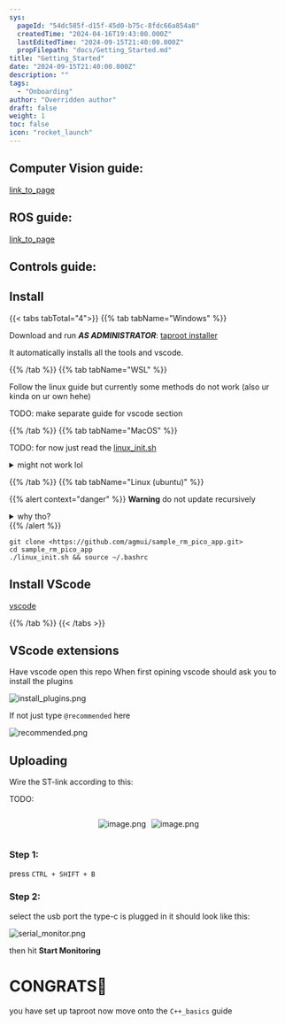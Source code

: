 ```yaml
---
sys:
  pageId: "54dc585f-d15f-45d0-b75c-8fdc66a854a8"
  createdTime: "2024-04-16T19:43:00.000Z"
  lastEditedTime: "2024-09-15T21:40:00.000Z"
  propFilepath: "docs/Getting_Started.md"
title: "Getting_Started"
date: "2024-09-15T21:40:00.000Z"
description: ""
tags:
  - "Onboarding"
author: "Overridden author"
draft: false
weight: 1
toc: false
icon: "rocket_launch"
---
```


## Computer Vision guide:

[link_to_page](86d45bc0-388b-4d26-8848-44f255f73d0e)

## ROS guide:

[link_to_page](3c76c1de-ec8f-46d6-8b0a-294005edc2d5)

## Controls guide:

## Install

{{< tabs tabTotal="4">}}
{{% tab tabName="Windows" %}}

Download and run _**AS ADMINISTRATOR**_: [taproot installer](https://github.com/Thornbots/TeachingFreshies/releases/tag/1.0)

It automatically installs all the tools and vscode.

{{% /tab %}}
{{% tab tabName="WSL" %}}

Follow the linux guide but currently some methods do not work (also ur kinda on ur own hehe)

TODO: make separate guide for vscode section

{{% /tab %}}
{{% tab tabName="MacOS" %}}

TODO: for now just read the [linux_init.sh](https://github.com/agmui/sample_rm_pico_app/blob/main/linux_init.sh)

<details>
<summary>might not work lol</summary>

`brew install libusb pkg-config`

Next install: [vscode](https://code.visualstudio.com/Download)

</details>

{{% /tab %}}
{{% tab tabName="Linux (ubuntu)" %}}

{{% alert context="danger" %}}
**Warning** do not update recursively
<details>
<summary>why tho?</summary>
There are some submodules that may go on for a while (like tinyusb) and I highly
recommend you don't need to get them.
If you want to see what submodules I update just look in `linux_init.sh`
</details>
{{% /alert %}}

```shell
git clone <https://github.com/agmui/sample_rm_pico_app.git>
cd sample_rm_pico_app
./linux_init.sh && source ~/.bashrc
```

## Install VScode

[vscode](https://code.visualstudio.com/Download)

{{% /tab %}}
{{< /tabs >}}

## VScode extensions

Have vscode open this repo
When first opining vscode should ask you to install the plugins

![install_plugins.png](https://prod-files-secure.s3.us-west-2.amazonaws.com/d518164a-d88e-44d1-a4ee-3adb3bd8bce0/89bd30f0-1825-4e77-867b-0a41ce370880/install_plugins.png?X-Amz-Algorithm=AWS4-HMAC-SHA256&X-Amz-Content-Sha256=UNSIGNED-PAYLOAD&X-Amz-Credential=ASIAZI2LB466UPNXR5KW%2F20250307%2Fus-west-2%2Fs3%2Faws4_request&X-Amz-Date=20250307T170656Z&X-Amz-Expires=3600&X-Amz-Security-Token=IQoJb3JpZ2luX2VjEAEaCXVzLXdlc3QtMiJIMEYCIQCnaFZ3Yvggqx%2FB3J07C4HlBcPPjkQMNv4nRSaMeJ8%2F0gIhAM%2FRlaOoRWbH%2F%2F2EQc2cxbH5sQ4aMnUwfmjMM%2B3wOMSRKv8DCEoQABoMNjM3NDIzMTgzODA1IgzTAI9s0BE7dIGhexEq3AO4%2FBRkgafvfzDp2By761DQMV89rufXjqTxMVZY8AeiOjC8ppltCwvNk0ATD%2BqrqbqJRieOlXubpWZe6rHM6FtymNxr1wwyE2KVUiIC8PN9n64eu%2Bh9a%2B9KDz8AurSlCM1xGKZL%2F%2BdbjXQs9EsPid4jjJj9dmPSUuzoNUxzfWGj8lLt5kcIe2F2EluzvbY1uLSgGjpv%2FfL03Shwj2cJq4pQvT993CP2ECqtGwbGWsrdrWBBXGVqEA4QHKGWDZHZnc%2BBa2HQN%2F8SlQfb%2FYSx4GzyCtMpequ6c9a0dhDA2O6oVGRQN4tQJHFa6nBY3fpkhU%2FZusmH6P8z0q0IE%2F7ZOEH1zusuUqSHpPtBBd7A6JWuFfCmpjF8bmp%2Fi7rKmM11lBqGnBrjKL1SFyWb2gnbno%2B0ngNZjXOBcVuvOyNX2WXqv%2BOLKq7Pw46g%2F9TcbuCYu4ri%2BLDGTMreGArlWAqX7iSZxCB%2BI49cREeOp4r5IDZMjNW4cbmrQAyrOvmLlxwqMV4z1hDA%2BrUA2C5Jg3VarOiQS3PsrzpunZm8eWXecZJGCMBVrzYSnzsZY0O%2BPAKg%2BK%2FYRbYgd1XAQwYEHyKB8g3l%2FWcAt4ue1wrmk05wK2gDKNHZ7o1Q6nYRNltJrzDtv6y%2BBjqkATSZYaGpBS3ZbQ6tMASaFKsDhEaLP359OT5sFfc7DAGkW1zrIExvMX%2BW2HX72PtDSIqZQXtxzhd6nDCPLmkhmSgnuOqHWBWyakse93VBjDkLCSVcnTD%2BwVPRiIC%2Bc8KMHYSume2BPzpFdU55pH%2FSYvR4WltZWvfk%2BJuvptZgBFJLglAPEs7xhwcMIRrgEpuYjD%2FbdJSJ7RbRHF6uox7JF7AGuY%2Fv&X-Amz-Signature=3fcbeed592f2b5cb4e084d5509b33197acb5d85115cb2f2d394a323bf00c1c4e&X-Amz-SignedHeaders=host&x-id=GetObject)

If not just type `@recommended` here  

![recommended.png](https://prod-files-secure.s3.us-west-2.amazonaws.com/d518164a-d88e-44d1-a4ee-3adb3bd8bce0/61e661e9-5d85-4dfc-be0d-8d2097a5e793/recommended.png?X-Amz-Algorithm=AWS4-HMAC-SHA256&X-Amz-Content-Sha256=UNSIGNED-PAYLOAD&X-Amz-Credential=ASIAZI2LB466UPNXR5KW%2F20250307%2Fus-west-2%2Fs3%2Faws4_request&X-Amz-Date=20250307T170656Z&X-Amz-Expires=3600&X-Amz-Security-Token=IQoJb3JpZ2luX2VjEAEaCXVzLXdlc3QtMiJIMEYCIQCnaFZ3Yvggqx%2FB3J07C4HlBcPPjkQMNv4nRSaMeJ8%2F0gIhAM%2FRlaOoRWbH%2F%2F2EQc2cxbH5sQ4aMnUwfmjMM%2B3wOMSRKv8DCEoQABoMNjM3NDIzMTgzODA1IgzTAI9s0BE7dIGhexEq3AO4%2FBRkgafvfzDp2By761DQMV89rufXjqTxMVZY8AeiOjC8ppltCwvNk0ATD%2BqrqbqJRieOlXubpWZe6rHM6FtymNxr1wwyE2KVUiIC8PN9n64eu%2Bh9a%2B9KDz8AurSlCM1xGKZL%2F%2BdbjXQs9EsPid4jjJj9dmPSUuzoNUxzfWGj8lLt5kcIe2F2EluzvbY1uLSgGjpv%2FfL03Shwj2cJq4pQvT993CP2ECqtGwbGWsrdrWBBXGVqEA4QHKGWDZHZnc%2BBa2HQN%2F8SlQfb%2FYSx4GzyCtMpequ6c9a0dhDA2O6oVGRQN4tQJHFa6nBY3fpkhU%2FZusmH6P8z0q0IE%2F7ZOEH1zusuUqSHpPtBBd7A6JWuFfCmpjF8bmp%2Fi7rKmM11lBqGnBrjKL1SFyWb2gnbno%2B0ngNZjXOBcVuvOyNX2WXqv%2BOLKq7Pw46g%2F9TcbuCYu4ri%2BLDGTMreGArlWAqX7iSZxCB%2BI49cREeOp4r5IDZMjNW4cbmrQAyrOvmLlxwqMV4z1hDA%2BrUA2C5Jg3VarOiQS3PsrzpunZm8eWXecZJGCMBVrzYSnzsZY0O%2BPAKg%2BK%2FYRbYgd1XAQwYEHyKB8g3l%2FWcAt4ue1wrmk05wK2gDKNHZ7o1Q6nYRNltJrzDtv6y%2BBjqkATSZYaGpBS3ZbQ6tMASaFKsDhEaLP359OT5sFfc7DAGkW1zrIExvMX%2BW2HX72PtDSIqZQXtxzhd6nDCPLmkhmSgnuOqHWBWyakse93VBjDkLCSVcnTD%2BwVPRiIC%2Bc8KMHYSume2BPzpFdU55pH%2FSYvR4WltZWvfk%2BJuvptZgBFJLglAPEs7xhwcMIRrgEpuYjD%2FbdJSJ7RbRHF6uox7JF7AGuY%2Fv&X-Amz-Signature=eb3e25a38a5107c20dbce1736e8f93c452d1f6c21eb169a0f722a6e462b17544&X-Amz-SignedHeaders=host&x-id=GetObject)

## Uploading

Wire the ST-link according to this:

TODO:

<div style="display: flex;flex-direction: row; column-gap:10px; max-width: 630px;justify-content: center;">
<div>

![image.png](https://prod-files-secure.s3.us-west-2.amazonaws.com/d518164a-d88e-44d1-a4ee-3adb3bd8bce0/210ecb78-1116-4d7b-b9b7-2292f66fa2c2/image.png?X-Amz-Algorithm=AWS4-HMAC-SHA256&X-Amz-Content-Sha256=UNSIGNED-PAYLOAD&X-Amz-Credential=ASIAZI2LB466VZPAY3WR%2F20250307%2Fus-west-2%2Fs3%2Faws4_request&X-Amz-Date=20250307T170706Z&X-Amz-Expires=3600&X-Amz-Security-Token=IQoJb3JpZ2luX2VjEAEaCXVzLXdlc3QtMiJHMEUCIGB6vpnOa5rMWyUrJaIAWlmXxtuy06jZUBsU8uSGB1JAAiEAn6yCOljr06IdT6Jer6Q3nMKzVgUUhg1xcC0dLfaP67cq%2FwMIShAAGgw2Mzc0MjMxODM4MDUiDLN95pGDhfZ4rh1huCrcA44KIlwIJD2V2wrpKZZ9w8LAX5qONWC9S%2F2OMfFIWsR3vumfzn5odxLE0kQ9rBFDba4qMZvbi8n9BnoRKGmiYMVsIM1eoLXDvB0MEcsfgRK2fyuaubtymatsiegny4sNZZi5ZvoZ04Df5MG%2FrLIUvQ8B9RERnJrG1BmENeQJvToT0Dd8pOSypLlPAWVKWQPn5vO%2Bc%2FxytqqWaOzHxlA88aN4vPoc%2B7u%2BlwNZIx6SICt1VhJ5NJAAWQxjSAn32SB5V67kMiQB2Qafx1iop24C0vuT0UNHviPaNqu9CWPWW4SJ0Gb3ct%2B7G8tlrdQFI6OBCHEFyPKb4BFScNXz1bPdOGsEBmKK1xeKwQvL4uWIs%2BO644HqsYLiNO9O%2B2Z3yYV%2BiYfmpFCK3Gg5Dh3QlpIol0lAOa%2FOaSKQCt%2FGMfIJCABq21wrilIxlb%2BWKW42Hh0zPc1PHilp15Qj7t4fBFrbGzYXnUh1LCeY6NV%2B1qskor5nS1VfbFTON29SioxRRS0o6VRWwZd5dJXQLMCdVGQB793kixYwIXeGaObXy2ECOsDuNZVxj9a8NAsIZcJQhETd%2FeXWFLTw1mN0DG7eIsF%2BS2JlKrEJUBn7wfDt5tKbaj8bxK0wwehhcHvNOwxiMPq%2FrL4GOqUBSGuf4M%2Bnxk80Dj1TxoGLaBvOXw6%2Bt%2BhwIXvu5N%2FqjOYwk4CKJsKDjs%2Fo9C9Pl4OwirsZym%2FDArqlp57ftFUbwSXlahVWzFHHXnRts7mGij%2FpqUNTYt3JE%2BkF08A5q1ubMr65a6KnYHe5iXi9B%2F2cE5NiGwQuEaVfAG0aGelLPAiCdGFD2YPd0hA09nthIDf9cYU0whDlW4XpE7PdRCGRNCpTqV3%2B&X-Amz-Signature=f83292bd4a014a1e8612e43a887f356cb19dc12b740b197a96aa1ea9d027de6a&X-Amz-SignedHeaders=host&x-id=GetObject)

</div>
<div>

![image.png](https://prod-files-secure.s3.us-west-2.amazonaws.com/d518164a-d88e-44d1-a4ee-3adb3bd8bce0/33a0fd0f-8ca6-4a86-8e09-26e95ded1fff/image.png?X-Amz-Algorithm=AWS4-HMAC-SHA256&X-Amz-Content-Sha256=UNSIGNED-PAYLOAD&X-Amz-Credential=ASIAZI2LB466UXYC65MN%2F20250307%2Fus-west-2%2Fs3%2Faws4_request&X-Amz-Date=20250307T170707Z&X-Amz-Expires=3600&X-Amz-Security-Token=IQoJb3JpZ2luX2VjEAEaCXVzLXdlc3QtMiJGMEQCIFVGWSQNNh%2BaqEA6yyfFDzI4KBREglzLj51rHKlrcAT6AiBfZyxisY8JndttvJzROqglOjk4Hz%2B%2FwuTVGp14Lddujyr%2FAwhKEAAaDDYzNzQyMzE4MzgwNSIMj%2BzWXKyRbt7Pi63%2FKtwDrIro1CZcT02BauON2jonX3s5FkqAyzoW5%2F4TjhbfKrIAJNsKd4VGUJP9pe%2FZ6ouWxFpNexX1CjYrOTHo%2F08ybll%2F8ZQJJXSyhFPVCdzWzP4th6%2B7Tz1kW3JmQzZu1XxnBBDesh8T204teQBZg9hLjll%2FYrsqJ7kHsDeysiAIIQLpqk0fxKRaA8XHys8QVJO84iOEl73XPgNG88QcNh1VzSCN9G54a0eRYcS1VhkJVlbhZJ5pVVVVUdbRtGQXO2mUBTzkOOY%2BhLhtyA40MGHOijoUahNjoQe16BqyUm71GG73gV7Ar%2BtvaLICdQb43p6%2FJ3ly86PfQnqNEz5U8e%2FcZQSZcFH8ssvOnf4ucWWS0ovPyG6C1XfafEJHg0ovLJJTjS%2BhqNwkobtsCj1hCbcUDPcZV3UKx4JqYvUgoAvsLnEA6Y22oVS05bn%2BSe90EA9t13VATvUoI6pQf7FFmrGDMY6i8oju2CfC4KklTlEva8hxgpp9CVr32l%2FdmN7K1TDS7IqogFhgCfiTQHUKvKU5heajh0uaon1Dp%2FARnFiwwR9V6ibx8BWC%2BaOGz5BZrJLwQ5gyBQS5Veh5LKVmD53u8n7E%2BAhtUYrEf5Gll0jq787a4vSB4vAlcEJ4eu0wwMCsvgY6pgGXPGU88dtKMgv0eeRm5HnH9lwN0Z9TMyWVPqR6GhDemuSmJBXW%2Bo%2FHCzoHI1%2FhA2RzWPm7S%2BS9fbWKQa0%2F5zOOb5rv3wnlVFUpvwMOX%2FZvSTjbEiq4z%2BxOBhMvXWSsszAjQ5Zv2tiwv4BrrbUUCAu02byskBNe0mma9G6kBxb7XVMoZW4wqo5FSJRkyOpSvPEP2e2C27J9BEIjXdI08hO2vAhADg0G&X-Amz-Signature=6ed2dbc845e6a251717b76275ccbcc6abdae977ee2265eaacde359a91c33be11&X-Amz-SignedHeaders=host&x-id=GetObject)

</div>
</div>

### Step 1:

press `CTRL + SHIFT + B`

### Step 2:

select the usb port the type-c is plugged in it should look like this:

![serial_monitor.png](https://prod-files-secure.s3.us-west-2.amazonaws.com/d518164a-d88e-44d1-a4ee-3adb3bd8bce0/f03f4774-05d4-4393-b6a0-d5efb6d315ab/serial_monitor.png?X-Amz-Algorithm=AWS4-HMAC-SHA256&X-Amz-Content-Sha256=UNSIGNED-PAYLOAD&X-Amz-Credential=ASIAZI2LB466UPNXR5KW%2F20250307%2Fus-west-2%2Fs3%2Faws4_request&X-Amz-Date=20250307T170656Z&X-Amz-Expires=3600&X-Amz-Security-Token=IQoJb3JpZ2luX2VjEAEaCXVzLXdlc3QtMiJIMEYCIQCnaFZ3Yvggqx%2FB3J07C4HlBcPPjkQMNv4nRSaMeJ8%2F0gIhAM%2FRlaOoRWbH%2F%2F2EQc2cxbH5sQ4aMnUwfmjMM%2B3wOMSRKv8DCEoQABoMNjM3NDIzMTgzODA1IgzTAI9s0BE7dIGhexEq3AO4%2FBRkgafvfzDp2By761DQMV89rufXjqTxMVZY8AeiOjC8ppltCwvNk0ATD%2BqrqbqJRieOlXubpWZe6rHM6FtymNxr1wwyE2KVUiIC8PN9n64eu%2Bh9a%2B9KDz8AurSlCM1xGKZL%2F%2BdbjXQs9EsPid4jjJj9dmPSUuzoNUxzfWGj8lLt5kcIe2F2EluzvbY1uLSgGjpv%2FfL03Shwj2cJq4pQvT993CP2ECqtGwbGWsrdrWBBXGVqEA4QHKGWDZHZnc%2BBa2HQN%2F8SlQfb%2FYSx4GzyCtMpequ6c9a0dhDA2O6oVGRQN4tQJHFa6nBY3fpkhU%2FZusmH6P8z0q0IE%2F7ZOEH1zusuUqSHpPtBBd7A6JWuFfCmpjF8bmp%2Fi7rKmM11lBqGnBrjKL1SFyWb2gnbno%2B0ngNZjXOBcVuvOyNX2WXqv%2BOLKq7Pw46g%2F9TcbuCYu4ri%2BLDGTMreGArlWAqX7iSZxCB%2BI49cREeOp4r5IDZMjNW4cbmrQAyrOvmLlxwqMV4z1hDA%2BrUA2C5Jg3VarOiQS3PsrzpunZm8eWXecZJGCMBVrzYSnzsZY0O%2BPAKg%2BK%2FYRbYgd1XAQwYEHyKB8g3l%2FWcAt4ue1wrmk05wK2gDKNHZ7o1Q6nYRNltJrzDtv6y%2BBjqkATSZYaGpBS3ZbQ6tMASaFKsDhEaLP359OT5sFfc7DAGkW1zrIExvMX%2BW2HX72PtDSIqZQXtxzhd6nDCPLmkhmSgnuOqHWBWyakse93VBjDkLCSVcnTD%2BwVPRiIC%2Bc8KMHYSume2BPzpFdU55pH%2FSYvR4WltZWvfk%2BJuvptZgBFJLglAPEs7xhwcMIRrgEpuYjD%2FbdJSJ7RbRHF6uox7JF7AGuY%2Fv&X-Amz-Signature=0ead6f778f52f3bd2dd82246392e9f630f60d25ccaef52521809829cf08bc093&X-Amz-SignedHeaders=host&x-id=GetObject)

then hit **Start Monitoring**

# CONGRATS🎉

you have set up taproot now move onto the `C++_basics` guide
